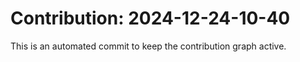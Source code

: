 # Contribution: 2024-12-24-10-40
This is an automated commit to keep the contribution graph active.
